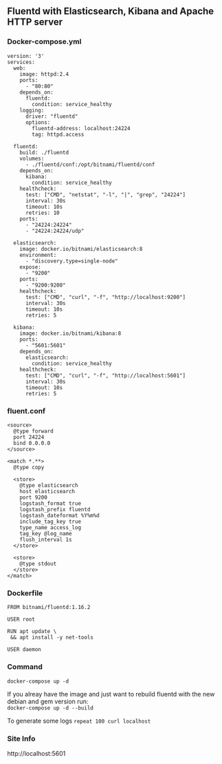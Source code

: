 ## Fluentd with Elasticsearch, Kibana and Apache HTTP server 

### Docker-compose.yml
```
version: '3'
services:
  web:
    image: httpd:2.4
    ports:
      - "80:80"
    depends_on:
      fluentd:
        condition: service_healthy
    logging:
      driver: "fluentd"
      options:
        fluentd-address: localhost:24224
        tag: httpd.access

  fluentd:
    build: ./fluentd
    volumes:
      - ./fluentd/conf:/opt/bitnami/fluentd/conf
    depends_on: 
      kibana:
        condition: service_healthy
    healthcheck:
      test: ["CMD", "netstat", "-l", "|", "grep", "24224"]
      interval: 30s
      timeout: 10s
      retries: 10   
    ports:
      - "24224:24224"
      - "24224:24224/udp"
      
  elasticsearch:
    image: docker.io/bitnami/elasticsearch:8
    environment:
      - "discovery.type=single-node"
    expose:
      - "9200"
    ports:
      - "9200:9200"
    healthcheck:
      test: ["CMD", "curl", "-f", "http://localhost:9200"]
      interval: 30s
      timeout: 10s
      retries: 5

  kibana:
    image: docker.io/bitnami/kibana:8
    ports:
      - "5601:5601"
    depends_on:
      elasticsearch:
        condition: service_healthy
    healthcheck:
      test: ["CMD", "curl", "-f", "http://localhost:5601"]
      interval: 30s
      timeout: 10s
      retries: 5
```
### fluent.conf
```
<source>
  @type forward
  port 24224
  bind 0.0.0.0
</source>

<match *.**>
  @type copy

  <store>
    @type elasticsearch
    host elasticsearch
    port 9200
    logstash_format true
    logstash_prefix fluentd
    logstash_dateformat %Y%m%d
    include_tag_key true
    type_name access_log
    tag_key @log_name
    flush_interval 1s
  </store>

  <store>
    @type stdout
  </store>
</match>
```
### Dockerfile 
```
FROM bitnami/fluentd:1.16.2

USER root

RUN apt update \
 && apt install -y net-tools

USER daemon
```

### Command
`docker-compose up -d`

If you alreay have the image and just want to rebuild fluentd with the new debian and gem version run:  
`docker-compose up -d --build`

To generate some logs
`repeat 100 curl localhost`

### Site Info
http://localhost:5601